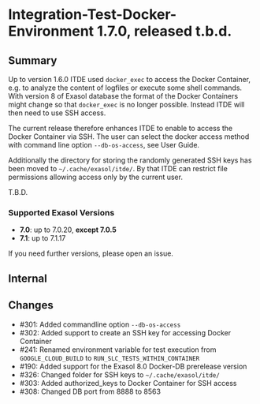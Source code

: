# Integration-Test-Docker-Environment 1.7.0, released t.b.d.

## Summary

Up to version 1.6.0 ITDE used `docker_exec` to access the Docker Container, e.g. to analyze the content of logfiles or execute some shell commands. With version 8 of Exasol database the format of the Docker Containers might change so that `docker_exec` is no longer possible. Instead ITDE will then need to use SSH access.

The current release therefore enhances ITDE to enable to access the Docker Container via SSH.
The user can select the docker access method with command line option `--db-os-access`, see User Guide.

Additionally the directory for storing the randomly generated SSH keys has been moved to `~/.cache/exasol/itde/`. By that ITDE can restrict file permissions allowing access only by the current user.

T.B.D.

### Supported Exasol Versions

* **7.0**: up to 7.0.20, **except 7.0.5**
* **7.1**: up to 7.1.17

If you need further versions, please open an issue.

## Internal

## Changes

* #301: Added commandline option `--db-os-access`
* #302: Added support to create an SSH key for accessing Docker Container
* #241: Renamed environment variable for test execution from `GOOGLE_CLOUD_BUILD` to `RUN_SLC_TESTS_WITHIN_CONTAINER`
* #190: Added support for the Exasol 8.0 Docker-DB prerelease version
* #326: Changed folder for SSH keys to `~/.cache/exasol/itde/`
* #303: Added authorized_keys to Docker Container for SSH access
* #308: Changed DB port from 8888 to 8563

